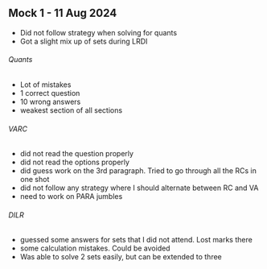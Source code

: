 ## Mock 1 - 11 Aug 2024
- Did not follow strategy when solving for quants
- Got a slight mix up of sets during LRDI
###### Quants
- Lot of mistakes
- 1 correct question
- 10 wrong answers
- weakest section of all sections
###### VARC
- did not read the question properly
- did not read the options properly
- did guess work on the 3rd paragraph. Tried to go through all the RCs in one shot
- did not follow any strategy where I should alternate between RC and VA
- need to work on PARA jumbles
###### DILR
- guessed some answers for sets that I did not attend. Lost marks there
- some calculation mistakes. Could be avoided
- Was able to solve 2 sets easily, but can be extended to three
